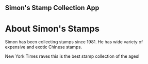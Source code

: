 Simon's Stamp Collection App
---

# About Simon's Stamps

Simon has been collecting stamps since 1981. He has wide variety of expensive and exotic Chinese stamps.

New York Times raves this is the best stamp collection of the ages!